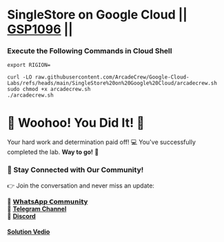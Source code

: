 # SingleStore on Google Cloud || [GSP1096](https://www.cloudskillsboost.google/games/6107/labs/38881) ||

### Execute the Following Commands in Cloud Shell

```
export RIGION=
```
```
curl -LO raw.githubusercontent.com/ArcadeCrew/Google-Cloud-Labs/refs/heads/main/SingleStore%20on%20Google%20Cloud/arcadecrew.sh
sudo chmod +x arcadecrew.sh
./arcadecrew.sh

```

# 🎉 Woohoo! You Did It! 🎉

Your hard work and determination paid off! 💻
You've successfully completed the lab. **Way to go!** 🚀

### 💬 Stay Connected with Our Community!

👉 Join the conversation and never miss an update:

💚 [**𝗪𝗵𝗮𝘁𝘀𝗔𝗽𝗽 𝗖𝗼𝗺𝗺𝘂𝗻𝗶𝘁𝘆**](https://chat.whatsapp.com/FYKYrKwcwYDE2Xl08SEi7D) <br>
📢 [**Telegram Channel**](https://t.me/+e1HQkO3ao2FmMGQ1) <br>
👥 [**Discord**](https://discord.gg/VzBN22adUC)

#### [Solution Vedio](https://www.youtube.com/@officialSheBright)

